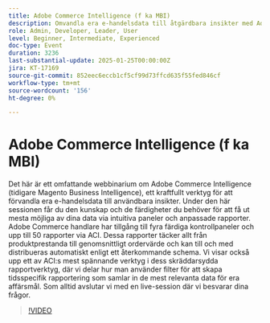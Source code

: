 ```yaml
---
title: Adobe Commerce Intelligence (f ka MBI)
description: Omvandla era e-handelsdata till åtgärdbara insikter med Adobe Commerce Intelligence anpassade instrumentpaneler och rapporter
role: Admin, Developer, Leader, User
level: Beginner, Intermediate, Experienced
doc-type: Event
duration: 3236
last-substantial-update: 2025-01-25T00:00:00Z
jira: KT-17169
source-git-commit: 852eec6eccb1cf5cf99d73ffcd635f55fed846cf
workflow-type: tm+mt
source-wordcount: '156'
ht-degree: 0%

---
```



# Adobe Commerce Intelligence (f ka MBI)

Det här är ett omfattande webbinarium om Adobe Commerce Intelligence (tidigare Magento Business Intelligence), ett kraftfullt verktyg för att förvandla era e-handelsdata till användbara insikter. Under den här sessionen får du den kunskap och de färdigheter du behöver för att få ut mesta möjliga av dina data via intuitiva paneler och anpassade rapporter. Adobe Commerce handlare har tillgång till fyra färdiga kontrollpaneler och upp till 50 rapporter via ACI. Dessa rapporter täcker allt från produktprestanda till genomsnittligt ordervärde och kan till och med distribueras automatiskt enligt ett återkommande schema. Vi visar också upp ett av ACI:s mest spännande verktyg i dess skräddarsydda rapportverktyg, där vi delar hur man använder filter för att skapa tidsspecifik rapportering som samlar in de mest relevanta data för era affärsmål. Som alltid avslutar vi med en live-session där vi besvarar dina frågor.

>[!VIDEO](https://video.tv.adobe.com/v/3443025/?learn=on&enablevpops)
